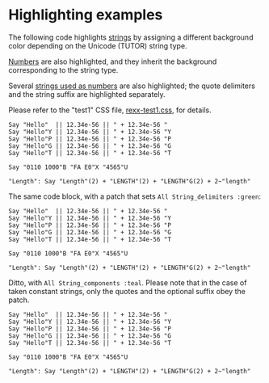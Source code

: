 Highlighting examples
====================

The following code highlights [strings](../features/strings/)
by assigning a different background color
depending on the Unicode (TUTOR) string type.

[Numbers](../features/numbers/) are also highlighted, and they
inherit the background corresponding
to the string type.

Several [strings used as numbers](../features/numbers/) are also
highlighted; the quote delimiters and the
string suffix are highlighted separately.

Please refer to the "test1" CSS file,
[rexx-test1.css](../../../css/rexx-test1.css),
for details.

~~~rexx {style=test1 unicode}
Say "Hello"  || 12.34e-56 || " + 12.34e-56 "
Say "Hello"Y || 12.34e-56 || " + 12.34e-56 "Y
Say "Hello"P || 12.34e-56 || " + 12.34e-56 "P
Say "Hello"G || 12.34e-56 || " + 12.34e-56 "G
Say "Hello"T || 12.34e-56 || " + 12.34e-56 "T

Say "0110 1000"B "FA E0"X "4565"U

"Length": Say "Length"(2) + "LENGTH"(2) + "LENGTH"G(2) + 2~"length"
~~~

The same code block, with a patch that sets `All String_delimiters :green`:

~~~rexx {style=test1 unicode patch="All String_delimiters :green"}
Say "Hello"  || 12.34e-56 || " + 12.34e-56 "
Say "Hello"Y || 12.34e-56 || " + 12.34e-56 "Y
Say "Hello"P || 12.34e-56 || " + 12.34e-56 "P
Say "Hello"G || 12.34e-56 || " + 12.34e-56 "G
Say "Hello"T || 12.34e-56 || " + 12.34e-56 "T

Say "0110 1000"B "FA E0"X "4565"U

"Length": Say "Length"(2) + "LENGTH"(2) + "LENGTH"G(2) + 2~"length"
~~~

Ditto, with `All String_components :teal`. Please note that
in the case of taken constant strings, only the quotes and the
optional suffix obey the patch.

~~~rexx {style=test1 unicode patch="All String_components :teal"}
Say "Hello"  || 12.34e-56 || " + 12.34e-56 "
Say "Hello"Y || 12.34e-56 || " + 12.34e-56 "Y
Say "Hello"P || 12.34e-56 || " + 12.34e-56 "P
Say "Hello"G || 12.34e-56 || " + 12.34e-56 "G
Say "Hello"T || 12.34e-56 || " + 12.34e-56 "T

Say "0110 1000"B "FA E0"X "4565"U

"Length": Say "Length"(2) + "LENGTH"(2) + "LENGTH"G(2) + 2~"length"
~~~
